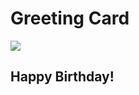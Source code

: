 <h1>Greeting Card</h1>
<div class='cards'>
    <div class='card'>
        <div class='front face'>
            <img src='http://placehold.it/180x180&text=To: Thomas'/>
        </div>
        <div class="back face">
            <h2>Happy Birthday!</h2>
        </div>
    </div>
</div>
